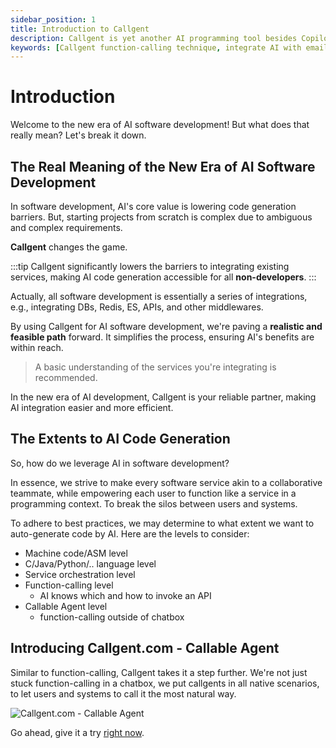 ```yaml
---
sidebar_position: 1
title: Introduction to Callgent
description: Callgent is yet another AI programming tool besides Copilot, UI generator, and bug fixer, etc.
keywords: [Callgent function-calling technique, integrate AI with email and Slack, Callgent vs Zapier functionality,  Callgent for no-code automation, progressive function calling in AI, Callgent API integration examples, Callgent user-system orchestration, copilot, code generator, v0.dev, SWE-bench, iPaaS]
---
```


# Introduction

Welcome to the new era of AI software development! But what does that really mean? Let's break it down.

## The Real Meaning of the New Era of AI Software Development

In software development, AI's core value is lowering code generation barriers. But, starting projects from scratch is complex due to ambiguous and complex requirements.

**Callgent** changes the game.

:::tip
Callgent significantly lowers the barriers to integrating existing services, making AI code generation accessible for all **non-developers**.
:::

Actually, all software development is essentially a series of integrations, e.g., integrating DBs, Redis, ES, APIs, and other middlewares.

By using Callgent for AI software development, we're paving a **realistic and feasible path** forward. It simplifies the process, ensuring AI's benefits are within reach.

> A basic understanding of the services you're integrating is recommended.

In the new era of AI development, Callgent is your reliable partner, making AI integration easier and more efficient.

## The Extents to AI Code Generation

So, how do we leverage AI in software development?

In essence, we strive to make every software service akin to a collaborative teammate, while empowering each user to function like a service in a programming context. To break the silos between users and systems.

To adhere to best practices, we may determine to what extent we want to auto-generate code by AI. Here are the levels to consider:

- Machine code/ASM level
- C/Java/Python/.. language level
- Service orchestration level
- Function-calling level
  - AI knows which and how to invoke an API
- Callable Agent level
  - function-calling outside of chatbox

## Introducing Callgent.com - Callable Agent

Similar to function-calling, Callgent takes it a step further. We're not just stuck function-calling in a chatbox, we put callgents in all native scenarios, to let users and systems to call it the most natural way.

![Callgent.com - Callable Agent](https://docs.callgent.com/assets/images/callgent-architecture-a9ae93e8d6935d208536e2eb56a2a023.png)

Go ahead, give it a try [right now](./quick-start/register-an-account).
